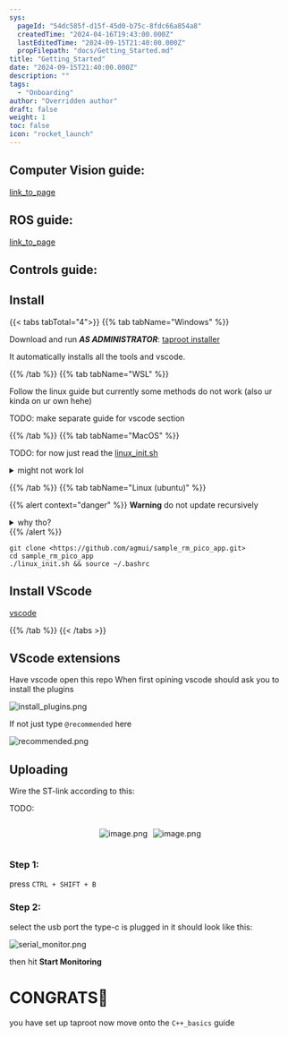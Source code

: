 ```yaml
---
sys:
  pageId: "54dc585f-d15f-45d0-b75c-8fdc66a854a8"
  createdTime: "2024-04-16T19:43:00.000Z"
  lastEditedTime: "2024-09-15T21:40:00.000Z"
  propFilepath: "docs/Getting_Started.md"
title: "Getting_Started"
date: "2024-09-15T21:40:00.000Z"
description: ""
tags:
  - "Onboarding"
author: "Overridden author"
draft: false
weight: 1
toc: false
icon: "rocket_launch"
---
```


## Computer Vision guide:

[link_to_page](86d45bc0-388b-4d26-8848-44f255f73d0e)

## ROS guide:

[link_to_page](3c76c1de-ec8f-46d6-8b0a-294005edc2d5)

## Controls guide:

## Install

{{< tabs tabTotal="4">}}
{{% tab tabName="Windows" %}}

Download and run _**AS ADMINISTRATOR**_: [taproot installer](https://github.com/Thornbots/TeachingFreshies/releases/tag/1.0)

It automatically installs all the tools and vscode.

{{% /tab %}}
{{% tab tabName="WSL" %}}

Follow the linux guide but currently some methods do not work (also ur kinda on ur own hehe)

TODO: make separate guide for vscode section

{{% /tab %}}
{{% tab tabName="MacOS" %}}

TODO: for now just read the [linux_init.sh](https://github.com/agmui/sample_rm_pico_app/blob/main/linux_init.sh)

<details>
<summary>might not work lol</summary>

`brew install libusb pkg-config`

Next install: [vscode](https://code.visualstudio.com/Download)

</details>

{{% /tab %}}
{{% tab tabName="Linux (ubuntu)" %}}

{{% alert context="danger" %}}
**Warning** do not update recursively
<details>
<summary>why tho?</summary>
There are some submodules that may go on for a while (like tinyusb) and I highly
recommend you don't need to get them.
If you want to see what submodules I update just look in `linux_init.sh`
</details>
{{% /alert %}}

```shell
git clone <https://github.com/agmui/sample_rm_pico_app.git>
cd sample_rm_pico_app
./linux_init.sh && source ~/.bashrc
```

## Install VScode

[vscode](https://code.visualstudio.com/Download)

{{% /tab %}}
{{< /tabs >}}

## VScode extensions

Have vscode open this repo
When first opining vscode should ask you to install the plugins

![install_plugins.png](https://prod-files-secure.s3.us-west-2.amazonaws.com/d518164a-d88e-44d1-a4ee-3adb3bd8bce0/89bd30f0-1825-4e77-867b-0a41ce370880/install_plugins.png?X-Amz-Algorithm=AWS4-HMAC-SHA256&X-Amz-Content-Sha256=UNSIGNED-PAYLOAD&X-Amz-Credential=ASIAZI2LB466XIQUFTGB%2F20250128%2Fus-west-2%2Fs3%2Faws4_request&X-Amz-Date=20250128T220642Z&X-Amz-Expires=3600&X-Amz-Security-Token=IQoJb3JpZ2luX2VjEHYaCXVzLXdlc3QtMiJHMEUCIQD92lu2hhbgX%2Bc31dnTBLHpyT1i2PN1Pa0AAz%2BULEjz1AIgeQt8hRiZpBA2udTgm8M0fqyc7AOA7%2BWO5rd1qLfGCbgq%2FwMIfhAAGgw2Mzc0MjMxODM4MDUiDPxnJHBKJg4U606D2SrcA95K8pO7BfqVb6XSmG9lwjMlMGSxZTErLK6ad1M4hFLroTiGc3ZoLr0xX5Kusfv5KLVAbk5P3U6woBm1BedZBwc5o305pBT2F%2FlaHCVcNRGwgRlGPJCcJ0gqPMtkGz9zkKFndYJzYLoW4vYbRcJOHfUNetvjCAuIbaA2r9dEHv6gCuGnXX%2BKVsG5byk9XBzyehRXy1XgxokR%2BilFVrEixtVdLt%2BvI6uu7ovxpaJYczT7ealy9%2B93kvtXbNQF6B4%2FgcZM2aol%2F2GT8pRBKZOt%2BtFOqXcKYbIE9svmTGBo8KsRBiTmChnR8btSlCn%2BfEVe2EpolZio2ssWURQbLoHAddGVqXmm%2FKe5OvXpew0yTmCqWJihsJmq2QLR8w%2FMkQzbvUIhpsBrUQcKRm6V5pam3jqRbfkKLcX2aDhJQiLZLY7E76WkLH1uBomMDhi%2FH5KjWC%2B2UwhR7ivY9u%2FI51zxaCOOPOzYLg%2BaWFtcm6KNSIeQyaugPALUWel%2F6XZhsuiCknO265AVEWf9qodSNeOrNcVcIyZYxgYqWUcI2yf9AqFxQ7G5NRYKxUD6Td%2FCasykJsHSc%2FlBNOXQzTYGGkNSJwBTRvASXUY7FIfC43SGOGUfX4zybwImKSbCcdNLMLiV5bwGOqUBviCP4cOkDru4ly0Ng0TfoNACN4FWxQ0NjMPpt0uOXebYEIGBDoClxv845xY82roP15FEhEaQJgLEqNms9snp1P3xg1EJuKNt9CSpLS0TFiMlPauf4hcifvjqahYsTs48WI%2FcYBdkgcMj%2Fodk%2FLjlZJ%2BHIfJ4l2CCOja8S31uonAvZMs6lhXnqWZUc97YSrjwFitxJ1wLfYXEC8bOHtHaf9lIU%2FWO&X-Amz-Signature=5055790b4c906e4afa3783633a4ddc0f7607fa005569b046fbe48afe3d815f2a&X-Amz-SignedHeaders=host&x-id=GetObject)

If not just type `@recommended` here  

![recommended.png](https://prod-files-secure.s3.us-west-2.amazonaws.com/d518164a-d88e-44d1-a4ee-3adb3bd8bce0/61e661e9-5d85-4dfc-be0d-8d2097a5e793/recommended.png?X-Amz-Algorithm=AWS4-HMAC-SHA256&X-Amz-Content-Sha256=UNSIGNED-PAYLOAD&X-Amz-Credential=ASIAZI2LB466XIQUFTGB%2F20250128%2Fus-west-2%2Fs3%2Faws4_request&X-Amz-Date=20250128T220642Z&X-Amz-Expires=3600&X-Amz-Security-Token=IQoJb3JpZ2luX2VjEHYaCXVzLXdlc3QtMiJHMEUCIQD92lu2hhbgX%2Bc31dnTBLHpyT1i2PN1Pa0AAz%2BULEjz1AIgeQt8hRiZpBA2udTgm8M0fqyc7AOA7%2BWO5rd1qLfGCbgq%2FwMIfhAAGgw2Mzc0MjMxODM4MDUiDPxnJHBKJg4U606D2SrcA95K8pO7BfqVb6XSmG9lwjMlMGSxZTErLK6ad1M4hFLroTiGc3ZoLr0xX5Kusfv5KLVAbk5P3U6woBm1BedZBwc5o305pBT2F%2FlaHCVcNRGwgRlGPJCcJ0gqPMtkGz9zkKFndYJzYLoW4vYbRcJOHfUNetvjCAuIbaA2r9dEHv6gCuGnXX%2BKVsG5byk9XBzyehRXy1XgxokR%2BilFVrEixtVdLt%2BvI6uu7ovxpaJYczT7ealy9%2B93kvtXbNQF6B4%2FgcZM2aol%2F2GT8pRBKZOt%2BtFOqXcKYbIE9svmTGBo8KsRBiTmChnR8btSlCn%2BfEVe2EpolZio2ssWURQbLoHAddGVqXmm%2FKe5OvXpew0yTmCqWJihsJmq2QLR8w%2FMkQzbvUIhpsBrUQcKRm6V5pam3jqRbfkKLcX2aDhJQiLZLY7E76WkLH1uBomMDhi%2FH5KjWC%2B2UwhR7ivY9u%2FI51zxaCOOPOzYLg%2BaWFtcm6KNSIeQyaugPALUWel%2F6XZhsuiCknO265AVEWf9qodSNeOrNcVcIyZYxgYqWUcI2yf9AqFxQ7G5NRYKxUD6Td%2FCasykJsHSc%2FlBNOXQzTYGGkNSJwBTRvASXUY7FIfC43SGOGUfX4zybwImKSbCcdNLMLiV5bwGOqUBviCP4cOkDru4ly0Ng0TfoNACN4FWxQ0NjMPpt0uOXebYEIGBDoClxv845xY82roP15FEhEaQJgLEqNms9snp1P3xg1EJuKNt9CSpLS0TFiMlPauf4hcifvjqahYsTs48WI%2FcYBdkgcMj%2Fodk%2FLjlZJ%2BHIfJ4l2CCOja8S31uonAvZMs6lhXnqWZUc97YSrjwFitxJ1wLfYXEC8bOHtHaf9lIU%2FWO&X-Amz-Signature=16e6f53dbe1f84f85d996c311caadfc272da5615c61d68442317ecea3f1d9aba&X-Amz-SignedHeaders=host&x-id=GetObject)

## Uploading

Wire the ST-link according to this:

TODO:

<div style="display: flex;flex-direction: row; column-gap:10px; max-width: 630px;justify-content: center;">
<div>

![image.png](https://prod-files-secure.s3.us-west-2.amazonaws.com/d518164a-d88e-44d1-a4ee-3adb3bd8bce0/210ecb78-1116-4d7b-b9b7-2292f66fa2c2/image.png?X-Amz-Algorithm=AWS4-HMAC-SHA256&X-Amz-Content-Sha256=UNSIGNED-PAYLOAD&X-Amz-Credential=ASIAZI2LB4662EELBFHX%2F20250128%2Fus-west-2%2Fs3%2Faws4_request&X-Amz-Date=20250128T220645Z&X-Amz-Expires=3600&X-Amz-Security-Token=IQoJb3JpZ2luX2VjEHYaCXVzLXdlc3QtMiJIMEYCIQCGQUEJONCXTRuOxQA97rHHAYp5Gl1k7pocDAZbU49z5QIhAKOj1%2FUx9Ry%2Fy5As59FLgE2iVFUqvE7YAurNp32CAt%2B4Kv8DCH8QABoMNjM3NDIzMTgzODA1Igy0349vx7%2FwB6UJDwAq3AMUY%2B99jgSLq8Tb3UcaE0ud1j1Xm%2Fz4wZAUdzxigIR7MoaLqfdpJEMUwh2CjIkUprvfzaqMgiq98eQi9wBRyGmgtu%2F%2BAv7ELpTFYlXCslQz81hHSuAHGdT6tcoXtQ%2BkT9ElCvR098m9boOOTLj0uOJNrfGJdep3XjXx6f6eLkndJbOf4edeDt4dAxBXpMkx%2Bw1VM1nLPCUdrnTIiZ9YaDXdNbA13I0%2FymAi2CeTEQjGWPhZ8XE%2FCqEyZk%2BeoNfzsks33Jy4pRScssGJ5sxGssxcmul5PD9eafhp8etTVakfNFaT7tDkL33wrQ74Uvtb7oxUv28RHUPC4xI5T8cXFzi4sDLYN7HpKDPtXVxd2hMrsHExme2wsi3I9J8yDIHV9t0mzyWjE548BXW2vmTLztX%2BoWSuj05yWr39dgKGlnsCdBcJWByE8BIHiKuZq7YY4sMa0VAgCqS1mfacF8B4Ks0Fi%2Fr1yODpLtEc%2F2pVVb4yve2OVGa4hXLnLduQgGCvgP8PxTTA2I3CH3EIEm2zRJjm%2BVoP0UlHxS7ENc7Du%2FdN7GrvMtD89bU7FL5u33v3g01qGaTtydkH1wn%2FkZnoeb%2FxgeVI%2Br15LvbmWmHDHEw8et6agi2VKHmWGt1wGzDeleW8BjqkAQ5ff4CIw3jo%2BA%2FdwJ63HrWaKb7DFR9iSSrKdq7yM6ROuf8FeND8FzzxVJSn5om1SSW1PGzEbfATCkLqH02cM%2B0boMwTGNTQoYTdM23wcdeFKUZGr6YlQh%2FokQjjlefuvTqz2MpSgmqEh0dCl1UPZwqJo5HDHzLiC3c%2F0m2ZUHjCJxUVai8IWt%2FcjkRjx18IU4lyyR2jRj3TXjrRUrsD814%2F%2FYU9&X-Amz-Signature=47a9127a970b1c6d3b27101a5c7cbabdd5fce2b0f0f006d937cffc9b585d64e3&X-Amz-SignedHeaders=host&x-id=GetObject)

</div>
<div>

![image.png](https://prod-files-secure.s3.us-west-2.amazonaws.com/d518164a-d88e-44d1-a4ee-3adb3bd8bce0/33a0fd0f-8ca6-4a86-8e09-26e95ded1fff/image.png?X-Amz-Algorithm=AWS4-HMAC-SHA256&X-Amz-Content-Sha256=UNSIGNED-PAYLOAD&X-Amz-Credential=ASIAZI2LB466VYNSZYYP%2F20250128%2Fus-west-2%2Fs3%2Faws4_request&X-Amz-Date=20250128T220645Z&X-Amz-Expires=3600&X-Amz-Security-Token=IQoJb3JpZ2luX2VjEHYaCXVzLXdlc3QtMiJIMEYCIQCsmVKlq7T9V5SQXGw6X%2FYYbONrXZNYW0S0jPBFLykU1gIhAPc2P8Y8W8Pm%2BrVp3wNDdMlz1deaNUCbomjFrhO5KI8PKv8DCH8QABoMNjM3NDIzMTgzODA1Igx3BY0puE1D6QJtEN8q3AM3%2FCX7coNmxzcGX7zLLgXG8yz3VA8hFdLoYElmje84QTEvo6KoXVn8Ndacc290sLO2y2HgggVPAX2mqwFFlXFOabSnz4HgBZP64FqJBMVguWWewuMWvJDZ%2F0qtaDFLmeJoWRN696KYa3L98B9D5TOk9lAE0T37xvMrxfLf8amj9oQ2cRCC75%2BHbtzquJ1MV8ZDFJ4UDaWYT75hSJQ6nExcp%2BvJYG6iW1CD%2Fj1EoaJtZvwyJvTzcLPdwlb0dEuRN7sse7looWyZCud3Yf3KrZRBddzyZHCfNlFbWSUaxEhkDcwPtaCgJ9MQRjV3h21sU%2Fvi%2BPteHM3wwRCJfnp5JcO7DZrlMOewoOa86nk0H4GbRJnLpRD6qC88aBdmLiYMlGNW1rP50mE%2BEevpsqC7GVxW2R08Wo1TrnxkBqYrXZtn65ZEmESDMMLM9p0iG1r6as0kQKv%2FHO0b6Flw9pfuEOosRt%2Ft7j7tSi8rZwNNLB17iqcmpqpFwWJ50sgyI%2F5Cg9zGgTr52f8tCwtfquM8EGCLaUtNX%2FYvvEudkizY2qHJNBSqHGyUg60qqEjBgfXojGEQrGdI%2BoP9IR8jztBKXF3Q2ifAVWjNxelHHex6wgAwbruuNuEpu7nwJg2IaDDAleW8BjqkAcQ4%2BvNwD9hh7YVx84N9mUyiCIBIFyWIwz0yY8RUv%2FLtNQv%2BnT3NqtzH2CWyke22egKsc8sQT06ypu2A%2FVY%2F7aE5feTJJqP%2F8u81rtGSvH1YvQQcEtUdPq98MrnYPTcrL3QEh46BrX6gfgYG3nAifQR7pUVBGxnjmZrJCB5Ca7ZCSdQRHtS6ysVykGw0DClDm%2Bvk7qzYxvqmrM1M1%2BizKgaGJj%2Br&X-Amz-Signature=5f7717113e942cf49be87b146c1b22554080353b9a47d27da2a6137fcf6b600e&X-Amz-SignedHeaders=host&x-id=GetObject)

</div>
</div>

### Step 1:

press `CTRL + SHIFT + B`

### Step 2:

select the usb port the type-c is plugged in it should look like this:

![serial_monitor.png](https://prod-files-secure.s3.us-west-2.amazonaws.com/d518164a-d88e-44d1-a4ee-3adb3bd8bce0/f03f4774-05d4-4393-b6a0-d5efb6d315ab/serial_monitor.png?X-Amz-Algorithm=AWS4-HMAC-SHA256&X-Amz-Content-Sha256=UNSIGNED-PAYLOAD&X-Amz-Credential=ASIAZI2LB466XIQUFTGB%2F20250128%2Fus-west-2%2Fs3%2Faws4_request&X-Amz-Date=20250128T220642Z&X-Amz-Expires=3600&X-Amz-Security-Token=IQoJb3JpZ2luX2VjEHYaCXVzLXdlc3QtMiJHMEUCIQD92lu2hhbgX%2Bc31dnTBLHpyT1i2PN1Pa0AAz%2BULEjz1AIgeQt8hRiZpBA2udTgm8M0fqyc7AOA7%2BWO5rd1qLfGCbgq%2FwMIfhAAGgw2Mzc0MjMxODM4MDUiDPxnJHBKJg4U606D2SrcA95K8pO7BfqVb6XSmG9lwjMlMGSxZTErLK6ad1M4hFLroTiGc3ZoLr0xX5Kusfv5KLVAbk5P3U6woBm1BedZBwc5o305pBT2F%2FlaHCVcNRGwgRlGPJCcJ0gqPMtkGz9zkKFndYJzYLoW4vYbRcJOHfUNetvjCAuIbaA2r9dEHv6gCuGnXX%2BKVsG5byk9XBzyehRXy1XgxokR%2BilFVrEixtVdLt%2BvI6uu7ovxpaJYczT7ealy9%2B93kvtXbNQF6B4%2FgcZM2aol%2F2GT8pRBKZOt%2BtFOqXcKYbIE9svmTGBo8KsRBiTmChnR8btSlCn%2BfEVe2EpolZio2ssWURQbLoHAddGVqXmm%2FKe5OvXpew0yTmCqWJihsJmq2QLR8w%2FMkQzbvUIhpsBrUQcKRm6V5pam3jqRbfkKLcX2aDhJQiLZLY7E76WkLH1uBomMDhi%2FH5KjWC%2B2UwhR7ivY9u%2FI51zxaCOOPOzYLg%2BaWFtcm6KNSIeQyaugPALUWel%2F6XZhsuiCknO265AVEWf9qodSNeOrNcVcIyZYxgYqWUcI2yf9AqFxQ7G5NRYKxUD6Td%2FCasykJsHSc%2FlBNOXQzTYGGkNSJwBTRvASXUY7FIfC43SGOGUfX4zybwImKSbCcdNLMLiV5bwGOqUBviCP4cOkDru4ly0Ng0TfoNACN4FWxQ0NjMPpt0uOXebYEIGBDoClxv845xY82roP15FEhEaQJgLEqNms9snp1P3xg1EJuKNt9CSpLS0TFiMlPauf4hcifvjqahYsTs48WI%2FcYBdkgcMj%2Fodk%2FLjlZJ%2BHIfJ4l2CCOja8S31uonAvZMs6lhXnqWZUc97YSrjwFitxJ1wLfYXEC8bOHtHaf9lIU%2FWO&X-Amz-Signature=35a18ea7dba964d15dac06a3c49e99867daaa2ddc3150e7ec65931bbd09ef0e4&X-Amz-SignedHeaders=host&x-id=GetObject)

then hit **Start Monitoring**

# CONGRATS🎉

you have set up taproot now move onto the `C++_basics` guide
